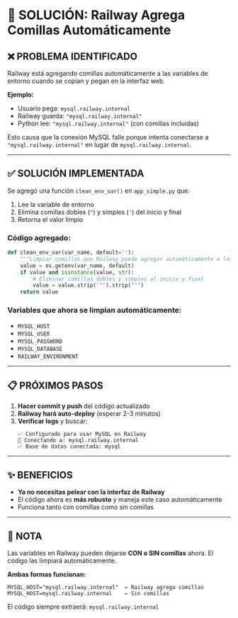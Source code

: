# 🔧 SOLUCIÓN: Railway Agrega Comillas Automáticamente

## ❌ PROBLEMA IDENTIFICADO

Railway está agregando comillas automáticamente a las variables de entorno cuando se copian y pegan en la interfaz web.

**Ejemplo:**
- Usuario pega: `mysql.railway.internal`
- Railway guarda: `"mysql.railway.internal"`
- Python lee: `"mysql.railway.internal"` (con comillas incluidas)

Esto causa que la conexión MySQL falle porque intenta conectarse a `"mysql.railway.internal"` en lugar de `mysql.railway.internal`.

---

## ✅ SOLUCIÓN IMPLEMENTADA

Se agregó una función `clean_env_var()` en `app_simple.py` que:

1. Lee la variable de entorno
2. Elimina comillas dobles (`"`) y simples (`'`) del inicio y final
3. Retorna el valor limpio

### Código agregado:

```python
def clean_env_var(var_name, default=''):
    """Limpiar comillas que Railway puede agregar automáticamente a las variables"""
    value = os.getenv(var_name, default)
    if value and isinstance(value, str):
        # Eliminar comillas dobles y simples al inicio y final
        value = value.strip('"').strip("'")
    return value
```

### Variables que ahora se limpian automáticamente:

- `MYSQL_HOST`
- `MYSQL_USER`
- `MYSQL_PASSWORD`
- `MYSQL_DATABASE`
- `RAILWAY_ENVIRONMENT`

---

## 📋 PRÓXIMOS PASOS

1. **Hacer commit y push** del código actualizado
2. **Railway hará auto-deploy** (esperar 2-3 minutos)
3. **Verificar logs** y buscar:
   ```
   ✅ Configurado para usar MySQL en Railway
   🔌 Conectando a: mysql.railway.internal
   ✅ Base de datos conectada: mysql
   ```

---

## ✨ BENEFICIOS

- **Ya no necesitas pelear con la interfaz de Railway**
- El código ahora es **más robusto** y maneja este caso automáticamente
- Funciona tanto con comillas como sin comillas

---

## 📌 NOTA

Las variables en Railway pueden dejarse **CON o SIN comillas** ahora. El código las limpiará automáticamente.

**Ambas formas funcionan:**
```
MYSQL_HOST="mysql.railway.internal"  ← Railway agrega comillas
MYSQL_HOST=mysql.railway.internal    ← Sin comillas
```

El código siempre extraerá: `mysql.railway.internal`








